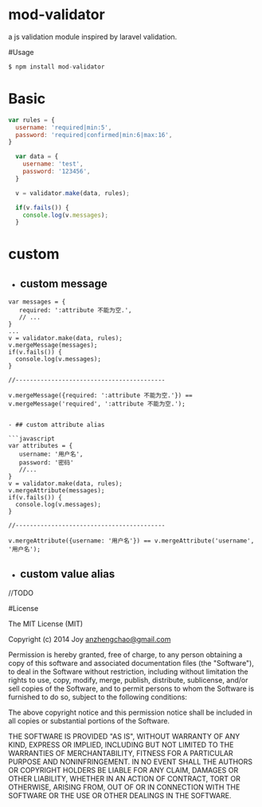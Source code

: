mod-validator
============

a js validation module inspired by laravel validation.

#Usage

```javascript
$ npm install mod-validator
```

# Basic
```javascript
var rules = {
  username: 'required|min:5',
  password: 'required|confirmed|min:6|max:16',
}

  var data = {
    username: 'test',
    password: '123456',
  }

  v = validator.make(data, rules);

  if(v.fails()) {
    console.log(v.messages);
  }
```

# custom
- ## custom message

```
var messages = {
   required: ':attribute 不能为空.',
   // ...
}
...
v = validator.make(data, rules);
v.mergeMessage(messages);
if(v.fails()) {
  console.log(v.messages);
}

//------------------------------------------

v.mergeMessage({required: ':attribute 不能为空.'}) == v.mergeMessage('required', ':attribute 不能为空.');
```

```

- ## custom attribute alias

```javascript
var attributes = {
   username: '用户名',
   password: '密码'
   //...
}
v = validator.make(data, rules);
v.mergeAttribute(messages);
if(v.fails()) {
  console.log(v.messages);
}

//------------------------------------------

v.mergeAttribute({username: '用户名'}) == v.mergeAttribute('username', '用户名');
```

- ## custom value alias
//TODO

#License

The MIT License (MIT)

Copyright (c) 2014 Joy <anzhengchao@gmail.com>

Permission is hereby granted, free of charge, to any person obtaining a copy
of this software and associated documentation files (the "Software"), to deal
in the Software without restriction, including without limitation the rights
to use, copy, modify, merge, publish, distribute, sublicense, and/or sell
copies of the Software, and to permit persons to whom the Software is
furnished to do so, subject to the following conditions:

The above copyright notice and this permission notice shall be included in
all copies or substantial portions of the Software.

THE SOFTWARE IS PROVIDED "AS IS", WITHOUT WARRANTY OF ANY KIND, EXPRESS OR
IMPLIED, INCLUDING BUT NOT LIMITED TO THE WARRANTIES OF MERCHANTABILITY,
FITNESS FOR A PARTICULAR PURPOSE AND NONINFRINGEMENT. IN NO EVENT SHALL THE
AUTHORS OR COPYRIGHT HOLDERS BE LIABLE FOR ANY CLAIM, DAMAGES OR OTHER
LIABILITY, WHETHER IN AN ACTION OF CONTRACT, TORT OR OTHERWISE, ARISING FROM,
OUT OF OR IN CONNECTION WITH THE SOFTWARE OR THE USE OR OTHER DEALINGS IN
THE SOFTWARE.
